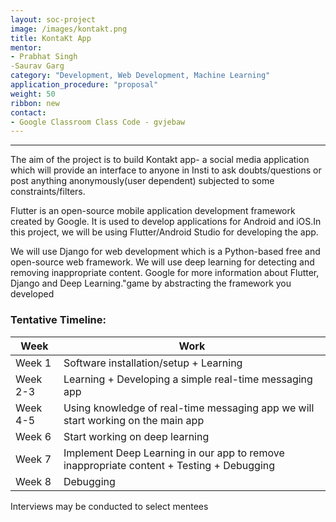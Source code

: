```yaml
---
layout: soc-project
image: /images/kontakt.png
title: KontaKt App
mentor: 
- Prabhat Singh
-Saurav Garg
category: "Development, Web Development, Machine Learning"
application_procedure: "proposal"
weight: 50
ribbon: new
contact: 
- Google Classroom Class Code - gvjebaw
---
```


---

The aim of the project is to build Kontakt app- a social media application which will provide an interface to anyone in Insti to ask doubts/questions or post anything anonymously(user dependent) subjected to some constraints/filters.

<!--break-->

Flutter is an open-source mobile application development framework created by Google. It is used to develop applications for Android and iOS.In this project, we will be using Flutter/Android Studio for developing the app. 

<!--break-->

We will use Django for web development which is a Python-based free and open-source web framework. We will use deep learning for detecting and removing inappropriate content. 
Google for more information about Flutter, Django and Deep Learning."game by abstracting the framework you developed

<!--break-->

### Tentative Timeline:

|Week | Work |
|--- | --- |
| Week 1 | Software installation/setup + Learning |
| Week 2-3 | Learning + Developing a simple real-time messaging app |
| Week 4-5 |  Using knowledge of real-time messaging app we will start working on the main app |
| Week 6 | Start working on deep learning  |
| Week 7 | Implement Deep Learning in our app to remove inappropriate content + Testing + Debugging |
| Week 8 | Debugging |

<!--break-->
Interviews may be conducted to select mentees
